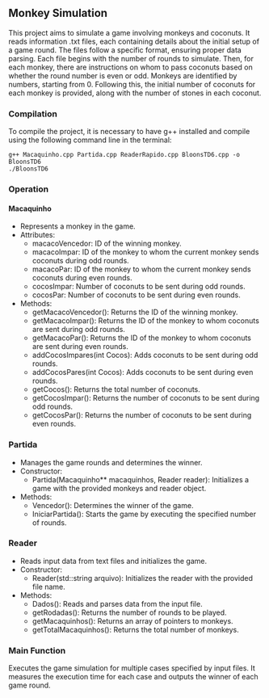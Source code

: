 ## Monkey Simulation
This project aims to simulate a game involving monkeys and coconuts. It reads information .txt files, each containing details about the initial setup of a game round. The files follow a specific format, ensuring proper data parsing.
Each file begins with the number of rounds to simulate. Then, for each monkey, there are instructions on whom to pass coconuts based on whether the round number is even or odd. Monkeys are identified by numbers, starting from 0. 
Following this, the initial number of coconuts for each monkey is provided, along with the number of stones in each coconut.

### Compilation
To compile the project, it is necessary to have g++ installed and compile using the following command line in the terminal:

```
g++ Macaquinho.cpp Partida.cpp ReaderRapido.cpp BloonsTD6.cpp -o BloonsTD6
./BloonsTD6
```

### Operation

#### Macaquinho 

- Represents a monkey in the game.
- Attributes:
  - macacoVencedor: ID of the winning monkey.
  - macacoImpar: ID of the monkey to whom the current monkey sends coconuts during odd rounds.
  - macacoPar: ID of the monkey to whom the current monkey sends coconuts during even rounds.
  - cocosImpar: Number of coconuts to be sent during odd rounds.
  - cocosPar: Number of coconuts to be sent during even rounds.
- Methods:
  - getMacacoVencedor(): Returns the ID of the winning monkey.
  - getMacacoImpar(): Returns the ID of the monkey to whom coconuts are sent during odd rounds.
  - getMacacoPar(): Returns the ID of the monkey to whom coconuts are sent during even rounds.
  - addCocosImpares(int Cocos): Adds coconuts to be sent during odd rounds.
  - addCocosPares(int Cocos): Adds coconuts to be sent during even rounds.
  - getCocos(): Returns the total number of coconuts.
  - getCocosImpar(): Returns the number of coconuts to be sent during odd rounds.
  - getCocosPar(): Returns the number of coconuts to be sent during even rounds.

 ### Partida
- Manages the game rounds and determines the winner.
- Constructor:
  - Partida(Macaquinho** macaquinhos, Reader reader): Initializes a game with the provided monkeys and reader object.
- Methods:
  - Vencedor(): Determines the winner of the game.
  - IniciarPartida(): Starts the game by executing the specified number of rounds.

### Reader
- Reads input data from text files and initializes the game.
- Constructor:
  - Reader(std::string arquivo): Initializes the reader with the provided file name.
- Methods:
  - Dados(): Reads and parses data from the input file.
  - getRodadas(): Returns the number of rounds to be played.
  - getMacaquinhos(): Returns an array of pointers to monkeys.
  - getTotalMacaquinhos(): Returns the total number of monkeys.

### Main Function 
Executes the game simulation for multiple cases specified by input files. It measures the execution time for each case and outputs the winner of each game round.
